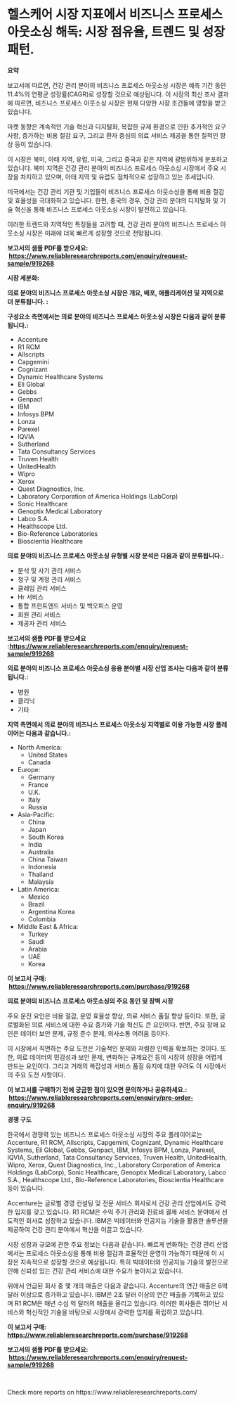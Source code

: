 <p><h1>헬스케어 시장 지표에서 비즈니스 프로세스 아웃소싱 해독: 시장 점유율, 트렌드 및 성장 패턴.</h1></p><p><strong>요약</strong></p>
<p><p>보고서에 따르면, 건강 관리 분야의 비즈니스 프로세스 아웃소싱 시장은 예측 기간 동안 11.4%의 연평균 성장률(CAGR)로 성장할 것으로 예상됩니다. 이 시장의 최신 조사 결과에 따르면, 비즈니스 프로세스 아웃소싱 시장은 현재 다양한 시장 조건들에 영향을 받고 있습니다.</p><p>마켓 동향은 계속적인 기술 혁신과 디지털화, 복잡한 규제 환경으로 인한 추가적인 요구사항, 증가하는 비용 절감 요구, 그리고 환자 중심의 의료 서비스 제공을 통한 질적인 향상 등이 있습니다.</p><p>이 시장은 북미, 아태 지역, 유럽, 미국, 그리고 중국과 같은 지역에 광범위하게 분포하고 있습니다. 북미 지역은 건강 관리 분야의 비즈니스 프로세스 아웃소싱 시장에서 주요 시장을 차지하고 있으며, 아태 지역 및 유럽도 점차적으로 성장하고 있는 추세입니다.</p><p>미국에서는 건강 관리 기관 및 기업들이 비즈니스 프로세스 아웃소싱을 통해 비용 절감 및 효율성을 극대화하고 있습니다. 한편, 중국의 경우, 건강 관리 분야의 디지털화 및 기술 혁신을 통해 비즈니스 프로세스 아웃소싱 시장이 발전하고 있습니다.</p><p>이러한 트렌드와 지역적인 특징들을 고려할 때, 건강 관리 분야의 비즈니스 프로세스 아웃소싱 시장은 미래에 더욱 빠르게 성장할 것으로 전망됩니다.</p></p>
<p><strong>보고서의 샘플 PDF를 받으세요: &nbsp;<a href="https://www.reliableresearchreports.com/enquiry/request-sample/919268">https://www.reliableresearchreports.com/enquiry/request-sample/919268</a></strong></p>
<p><strong>시장 세분화:</strong></p>
<p><strong> 의료 분야의 비즈니스 프로세스 아웃소싱 시장은 개요, 배포, 애플리케이션 및 지역으로 더 분류됩니다. :</strong></p>
<p><strong>구성요소 측면에서는 의료 분야의 비즈니스 프로세스 아웃소싱 시장은 다음과 같이 분류됩니다.:</strong></p>
<p><ul><li>Accenture</li><li>R1 RCM</li><li>Allscripts</li><li>Capgemini</li><li>Cognizant</li><li>Dynamic Healthcare Systems</li><li>Eli Global</li><li>Gebbs</li><li>Genpact</li><li>IBM</li><li>Infosys BPM</li><li>Lonza</li><li>Parexel</li><li>IQVIA</li><li>Sutherland</li><li>Tata Consultancy Services</li><li>Truven Health</li><li>UnitedHealth</li><li>Wipro</li><li>Xerox</li><li>Quest Diagnostics, Inc.</li><li>Laboratory Corporation of America Holdings (LabCorp)</li><li>Sonic Healthcare</li><li>Genoptix Medical Laboratory</li><li>Labco S.A.</li><li>Healthscope Ltd.</li><li>Bio-Reference Laboratories</li><li>Bioscientia Healthcare</li></ul></p>
<p><strong> 의료 분야의 비즈니스 프로세스 아웃소싱 유형별 시장 분석은 다음과 같이 분류됩니다.:</strong></p>
<p><ul><li>분석 및 사기 관리 서비스</li><li>청구 및 계정 관리 서비스</li><li>클레임 관리 서비스</li><li>Hr 서비스</li><li>통합 프런트엔드 서비스 및 백오피스 운영</li><li>회원 관리 서비스</li><li>제공자 관리 서비스</li></ul></p>
<p><strong>보고서의 샘플 PDF를 받으세요 :<a href="https://www.reliableresearchreports.com/enquiry/request-sample/919268">https://www.reliableresearchreports.com/enquiry/request-sample/919268</a></strong></p>
<p><strong> 의료 분야의 비즈니스 프로세스 아웃소싱 응용 분야별 시장 산업 조사는 다음과 같이 분류됩니다.:</strong></p>
<p><ul><li>병원</li><li>클리닉</li><li>기타</li></ul></p>
<p><strong>지역 측면에서 의료 분야의 비즈니스 프로세스 아웃소싱 지역별로 이용 가능한 시장 플레이어는 다음과 같습니다.:</strong></p>
<p><ul>
    <li>
        North America:
        <ul>
            <li>United States</li>
            <li>Canada</li>
        </ul>
    </li>
    <li>
        Europe:
        <ul>
            <li>Germany</li>
            <li>France</li>
            <li>U.K.</li>
            <li>Italy</li>
            <li>Russia</li>
        </ul>
    </li>
    <li>
        Asia-Pacific:
        <ul>
            <li>China</li>
            <li>Japan</li>
            <li>South Korea</li>
            <li>India</li>
            <li>Australia</li>
            <li>China Taiwan</li>
            <li>Indonesia</li>
            <li>Thailand</li>
            <li>Malaysia</li>
        </ul>
    </li>
    <li>
        Latin America:
        <ul>
            <li>Mexico</li>
            <li>Brazil</li>
            <li>Argentina Korea</li>
            <li>Colombia</li>
        </ul>
    </li>
    <li>
        Middle East & Africa:
        <ul>
            <li>Turkey</li>
            <li>Saudi</li>
            <li>Arabia</li>
            <li>UAE</li>
            <li>Korea</li>
        </ul>
    </li>
    </ul></p>
<p><strong>이 보고서 구매: &nbsp;<a href="https://www.reliableresearchreports.com/purchase/919268">https://www.reliableresearchreports.com/purchase/919268</a></strong></p>
<p><strong>의료 분야의 비즈니스 프로세스 아웃소싱의 주요 동인 및 장벽 시장</strong></p>
<p><p>주요 운전 요인은 비용 절감, 운영 효율성 향상, 의료 서비스 품질 향상 등이다. 또한, 글로벌화된 의료 서비스에 대한 수요 증가와 기술 혁신도 큰 요인이다. 반면, 주요 장애 요인은 데이터 보안 문제, 규정 준수 문제, 의사소통 어려움 등이다.</p><p>이 시장에서 직면하는 주요 도전은 기술적인 문제와 저렴한 인력을 확보하는 것이다. 또한, 의료 데이터의 민감성과 보안 문제, 변화하는 규제요건 등이 시장의 성장을 어렵게 만드는 요인이다. 그리고 거래의 복잡성과 서비스 품질 유지에 대한 우려도 이 시장에서의 주요 도전 사항이다.</p></p>
<p><strong>이 보고서를 구매하기 전에 궁금한 점이 있으면 문의하거나 공유하세요.: &nbsp;<a href="https://www.reliableresearchreports.com/enquiry/pre-order-enquiry/919268">https://www.reliableresearchreports.com/enquiry/pre-order-enquiry/919268</a></strong></p>
<p><strong>경쟁 구도</strong></p>
<p><p>한국에서 경쟁력 있는 비즈니스 프로세스 아웃소싱 시장의 주요 플레이어로는 Accenture, R1 RCM, Allscripts, Capgemini, Cognizant, Dynamic Healthcare Systems, Eli Global, Gebbs, Genpact, IBM, Infosys BPM, Lonza, Parexel, IQVIA, Sutherland, Tata Consultancy Services, Truven Health, UnitedHealth, Wipro, Xerox, Quest Diagnostics, Inc., Laboratory Corporation of America Holdings (LabCorp), Sonic Healthcare, Genoptix Medical Laboratory, Labco S.A., Healthscope Ltd., Bio-Reference Laboratories, Bioscientia Healthcare 등이 있습니다.</p><p>Accenture는 글로벌 경영 컨설팅 및 전문 서비스 회사로서 건강 관리 산업에서도 강력한 입지를 갖고 있습니다. R1 RCM은 수익 주기 관리와 진료비 결제 서비스 분야에서 선도적인 회사로 성장하고 있습니다. IBM은 빅데이터와 인공지능 기술을 활용한 솔루션을 제공하여 건강 관리 분야에서 혁신을 이끌고 있습니다.</p><p>시장 성장과 규모에 관한 주요 정보는 다음과 같습니다. 빠르게 변화하는 건강 관리 산업에서는 프로세스 아웃소싱을 통해 비용 절감과 효율적인 운영이 가능하기 때문에 이 시장은 지속적으로 성장할 것으로 예상됩니다. 특히 빅데이터와 인공지능 기술의 발전으로 인해 신뢰성 있는 건강 관리 서비스에 대한 수요가 높아지고 있습니다.</p><p>위에서 언급된 회사 중 몇 개의 매출은 다음과 같습니다. Accenture의 연간 매출은 6억 달러 이상으로 증가하고 있습니다. IBM은 2조 달러 이상의 연간 매출을 기록하고 있으며 R1 RCM은 매년 수십 억 달러의 매출을 올리고 있습니다. 이러한 회사들은 뛰어난 서비스와 혁신적인 기술을 바탕으로 시장에서 강력한 입지를 확립하고 있습니다.</p></p>
<p><strong>이 보고서 구매: &nbsp; <a href="https://www.reliableresearchreports.com/purchase/919268">https://www.reliableresearchreports.com/purchase/919268</a></strong></p>
<p><strong>보고서의 샘플 PDF를 받으세요: &nbsp;<a href="https://www.reliableresearchreports.com/enquiry/request-sample/919268">https://www.reliableresearchreports.com/enquiry/request-sample/919268</a></strong><strong></strong></p>
<p>&nbsp;</p>
<p>Check more reports on https://www.reliableresearchreports.com/</p>